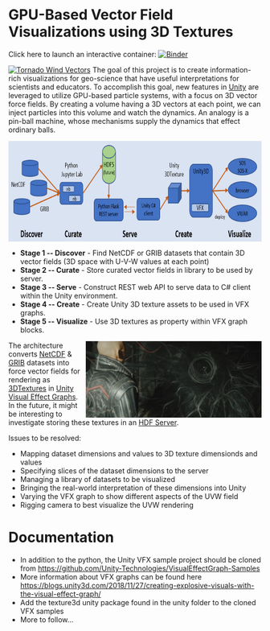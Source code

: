 # GPU-Based Vector Field Visualizations using 3D Textures 

Click here to launch an interactive container: [![Binder](https://mybinder.org/badge_logo.svg)](https://mybinder.org/v2/gh/Hackshaven/vector-visualizations/master?filepath=Tornado%20NetCDF.ipynb)

[![Tornado Wind Vectors](https://i.vimeocdn.com/video/895238823.jpg)](https://vimeo.com/419597137/0aef4ad5d8 "Tornado Wind Vectors")
The goal of this project is to create information-rich visualizations for geo-science that have useful interpretations for scientists and educators. To accomplish this goal, new features in [Unity](https://unity.com/) are leveraged to utilize GPU-based particle systems, with a focus on 3D vector force fields. By creating a volume having a 3D vectors at each point, we can inject particles into this volume and watch the dynamics. An analogy is a pin-ball machine, whose mechanisms supply the dynamics that effect ordinary balls. 

<img align="center" width="800" height="200" src="VizPipeline.jpg">

* **Stage 1 -- Discover** - Find NetCDF or GRIB datasets that contain 3D vector fields (3D space with U-V-W values at each point)
* **Stage 2 -- Curate** - Store curated vector fields in library to be used by server. 
* **Stage 3 -- Serve** - Construct REST web API to serve data to C# client within the Unity environment. 
* **Stage 4 -- Create** - Create Unity 3D texture assets to be used in VFX graphs.
* **Stage 5 -- Visualize** - Use 3D textures as property within VFX graph blocks. 

<img src="unity-vfx.png" align="right" width="350">

The architecture converts [NetCDF](https://www.unidata.ucar.edu/software/netcdf/) & [GRIB](https://en.wikipedia.org/wiki/GRIB) datasets into force vector fields for rendering as [3DTextures](https://docs.unity3d.com/Manual/class-Texture3D.html) in [Unity Visual Effect Graphs](https://unity.com/visual-effect-graph). In the future, it might be interesting to investigate storing these textures in an [HDF Server](https://s3.amazonaws.com/hdfgroup/docs/HDFServer_SciPy2015.pdf).

Issues to be resolved:

* Mapping dataset dimensions and values to 3D texture dimensionds and values
* Specifying slices of the dataset dimensions to the server
* Managing a library of datasets to be visualized
* Bringing the real-world interpretation of these dimensions into Unity
* Varying the VFX graph to show different aspects of the UVW field
* Rigging camera to best visualize the UVW rendering

# Documentation

- In addition to the python, the Unity VFX sample project should be cloned from https://github.com/Unity-Technologies/VisualEffectGraph-Samples
- More information about VFX graphs can be found here https://blogs.unity3d.com/2018/11/27/creating-explosive-visuals-with-the-visual-effect-graph/
- Add the texture3d unity package found in the unity folder to the cloned VFX samples
- More to follow...
